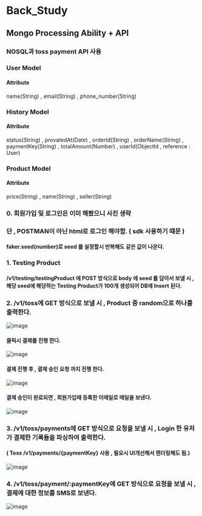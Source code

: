# Back_Study
## Mongo Processing Ability + API 
### NOSQL과 toss payment API 사용

### User Model
#### Attribute
name(String) , email(String) , phone_number(String)

### History Model
#### Attribute
status(String) , provatedAt(Date) , orderId(String) , orderName(String) , paymentKey(String) , totalAmount(Number) , userId(ObjectId , reference : User)
### Product Model
#### Attribute
price(String) , name(String) , seller(String)


### 0. 회원가입 및 로그인은 이미 해봤으니 사진 생략
### 단 , POSTMAN이 아닌 html로 로그인 해야함. ( sdk 사용하기 떄문 )

#### faker.seed(number)로 seed 를 설정할시 반복해도 같은 값이 나온다.
### 1. Testing Product
#### /v1/testing/testingProduct 에 POST 방식으로 body 에 seed 를 담아서 보낼 시 , 해당 seed에 해당하는 Testing Product가 100개 생성되어 DB에 Insert 된다.

### 2. /v1/toss에 GET 방식으로 보낼 시 , Product 중 random으로 하나를 출력한다.
![image](https://user-images.githubusercontent.com/98307410/216811734-6b263f24-cdca-428a-ac25-1fefe4778a21.png)

#### 클릭시 결제를 진행 한다.
![image](https://user-images.githubusercontent.com/98307410/216811750-99903f73-2d5b-49be-afaf-e9caa902129c.png)

#### 결제 진행 후 , 결제 승인 요청 까지 진행 한다.
![image](https://user-images.githubusercontent.com/98307410/216811779-a2e56fdb-abbd-4342-b52f-2e1f0ee8ca8e.png)

#### 결제 승인이 완료되면 , 회원가입때 등록한 이메일로 메일을 보낸다.
![image](https://user-images.githubusercontent.com/98307410/216811797-fc63c968-908d-48f9-be39-83d9154119f4.png)

### 3. /v1/toss/payments에 GET 방식으로 요청을 보낼 시 , Login 한 유저가 결제한 기록들을 파싱하여 출력한다. 
#### ( Toss /v1/payments/{paymentKey} 사용 , 필요시 UI개선해서 렌더링해도 됨.)
![image](https://user-images.githubusercontent.com/98307410/216832183-60f1bd2d-a26e-42be-b68c-6cc10a7c2e11.png)

### 4. /v1/toss/payment/:paymentKey에 GET 방식으로 요청을 보낼 시 , 결제에 대한 정보를 SMS로 보낸다.
![image](https://user-images.githubusercontent.com/98307410/216832313-d0c99d56-bf05-4512-8506-7589291ca081.png)


